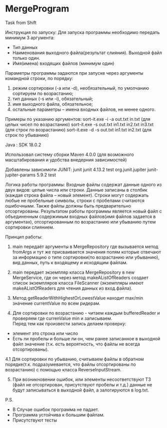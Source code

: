 # MergeProgram
Task from Shift



Инструкция по запуску: 
Для запуска программы необходимо передать минимум 3 аргумента: 
- Тип данных
- Наименования выходного файла(результат слияния). Выходной файл только один.
- Имя(имена) входящих файлов (минимум один)

Параметры программы задаются при запуске через аргументы командной строки, по порядку:
1. режим сортировки (-a или -d), необязательный, по умолчанию сортируем по возрастанию;
2. тип данных (-s или -i), обязательный;
3. имя выходного файла, обязательное;
4. остальные параметры – имена входных файлов, не менее одного.


Примеры по указанию аргументов:
sort-it.exe -i -a out.txt in.txt (для целых чисел по возрастанию)
sort-it.exe -s out.txt in1.txt in2.txt in3.txt (для строк по возрастанию)
sort-it.exe -d -s out.txt in1.txt in2.txt (для строк по убыванию)

Java : SDK 18.0.2

Использовал систему сборки Maven 4.0.0 (для возможного масштабирования и удобства внедерния зависимостей)

Добавлены зависимоти JUNIT:
<dependency>
        <groupId>junit</groupId>
        <artifactId>junit</artifactId>
        <version>4.13.2</version>
        <scope>test</scope>
    </dependency>
    <dependency>
        <groupId>org.junit.jupiter</groupId>
        <artifactId>junit-jupiter-params</artifactId>
        <version>5.9.2</version>
        <scope>test</scope>
    </dependency>


Логика работы программы:
Входные файлы содержат данные одного из двух видов: целые числа или строки. Данные записаны
в столбик (каждая строка файла – новый элемент). Строки могут содержать любые не пробельные
символы, строки с пробелами считаются ошибочными. Также файлы должны быть предварительно
отсортированы.
Результатом работы программы является новый файл с объединенным содержимым
входных файлов(имя файлов задается в аргументах), отсортированным по возрастанию или убыванию путем сортировки слиянием.


Принцип работы:

1. main передаёт аргументы в MergeRepository где вызывается метод fromArgs и тут же присваивается значения полям которые
отвечают за информацию о типе сортировки(по возрастанию или убыванию), вид данных, путь к входящему и исходящим файлам.

2. main передает экземпляр класса MergeRepository в new MergeService, где он через метод makeAListOfReaders создает список экземпляров класса FileScanner (экземпляры имеют makeAListOfReaders для чтения данных из вход.файла).

3. Метод getReaderWithHighestOrLowestValue находит max/min значение currentValue по всем ридерам.

4. Для сортировки по возрастанию - читаем каждым bufferedReader и проверяем где currenValue min и записываем.  
Перед тем как произвести запись делаем проверку:
 - элемент это строка или число
 - Есть ли пробелы и больше ли он, чем ранее записанное в выходной файл значение (т.к. есть вероятность, что файлы не всегда отсортированы).

4.1 Для сортировки по убыванию, считываем файлы в обратном порядке(т.к. подразумевается, что файлы отсортированы по возрастанию) с помощью класса ReverseInputStream.

5. При возникновении ошибок, или элементы несоответствуют ТЗ (файл не отсортирован, присутствуют пробелы и т.д.) данные не будут записываться в выходной файл, а залогируются в log.txt.

P.S. 
- В Случае ошибок программа не падает. 
- Программа устойчива к большим файлам.
- Присутствуют тесты 
